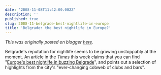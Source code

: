 ```yaml
---
date: '2008-11-08T11:42:00.002Z'
description: ''
published: true
slug: 2008-11-belgrade-best-nightlife-in-europe
title: 'Belgrade: the best nightlife in Europe?'
---
```


*This was originally posted on blogger [here](https://blog.balkanology.com/2008/11/belgrade-best-nightlife-in-europe.html)*.

Belgrade's reputation for nightlife seems to be growing unstoppably at the moment. An article in the <i>Times</i> this week claims that you can find "<a href="http://www.timesonline.co.uk/tol/travel/holiday_type/music_and_travel/article5082856.ece">Europe's best nightlife in buzzing Belgrade</a>", and points out a selection of highlights from the city's "ever-changing cobweb of clubs and bars".